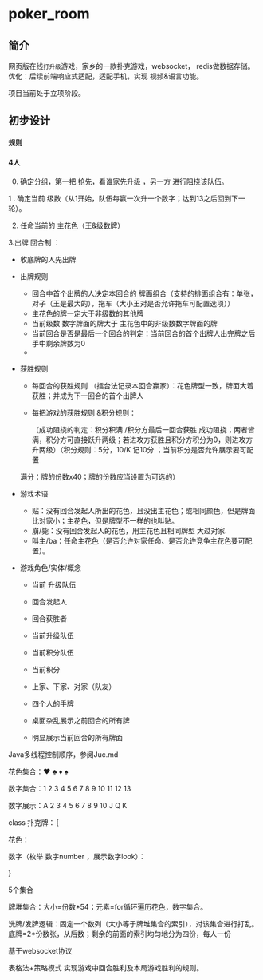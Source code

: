 # poker_room

## 简介

网页版在线`打升级`游戏，家乡的一款扑克游戏，websocket， redis做数据存储。 优化：后续前端响应式适配，适配手机，实现 视频&语言功能。

项目当前处于立项阶段。



## 初步设计

#### 规则 

#### 4人

0. 确定分组，第一把 抢先，看谁家先升级 ，另一方 进行阻挠该队伍。

1 . 确定当前 级数（从1开始，队伍每赢一次升一个数字；达到13之后回到下一轮）。

2. 任命当前的 主花色（王&级数牌）

3.出牌 回合制 ： 

- 收底牌的人先出牌

- 出牌规则

  - 回合中首个出牌的人决定本回合的 牌面组合（支持的排面组合有：单张，对子（王是最大的），拖车（大小王对是否允许拖车可配置选项））
  - 主花色的牌一定大于非级数的其他牌
  - 当前级数 数字牌面的牌大于 主花色中的非级数数字牌面的牌
  - 当前回合是否是最后一个回合的判定：当前回合的首个出牌人出完牌之后手中剩余牌数为0
  - 

- 获胜规则

  - 每回合的获胜规则  （擂台法记录本回合赢家）：花色牌型一致，牌面大着获胜；并成为下一回合的首个出牌人

  - 每把游戏的获胜规则 &积分规则：

    （成功阻挠的判定：积分积满 /积分方最后一回合获胜 成功阻挠；两者皆满，积分方可直接跃升两级；若进攻方获胜且积分方积分为0，则进攻方升两级）（积分规则：5分，10/K 记10分 ；当前积分是否允许展示要可配置

  满分：牌的份数x40；牌的份数应当设置为可选的）

- 游戏术语

  - 贴：没有回合发起人所出的花色，且没出主花色；或相同颜色，但是牌面比对家小；主花色，但是牌型不一样的也叫贴。
  - 崩/毙：没有回合发起人的花色，用主花色且相同牌型 大过对家.
  - 叫主/ba：任命主花色（是否允许对家任命、是否允许竞争主花色要可配置）。

- 游戏角色/实体/概念

  - 当前 升级队伍
  - 回合发起人
  - 回合获胜者

  - 当前升级队伍
  - 当前积分队伍
  - 当前积分
  - 上家、下家、对家（队友）
  - 四个人的手牌
  - 桌面杂乱展示之前回合的所有牌
  - 明显展示当前回合的所有牌面



Java多线程控制顺序，参阅Juc.md



花色集合：♥️ ♣️ ♦️ ♠️

数字集合：1 2 3 4 5 6 7 8 9 10 11 12 13

数字展示：A 2 3 4 5 6 7 8 9 10 J Q K

class 扑克牌：｛

花色：

数字（枚举 数字number ，展示数字look）：

｝







5个集合

牌堆集合：大小=份数*54；元素=for循环遍历花色，数字集合。

洗牌/发牌逻辑：固定一个数列（大小等于牌堆集合的索引），对该集合进行打乱。 底牌=2*份数张，从后数；剩余的前面的索引均匀地分为四份，每人一份



基于websocket协议 



表格法+策略模式 实现游戏中回合胜利及本局游戏胜利的规则。
